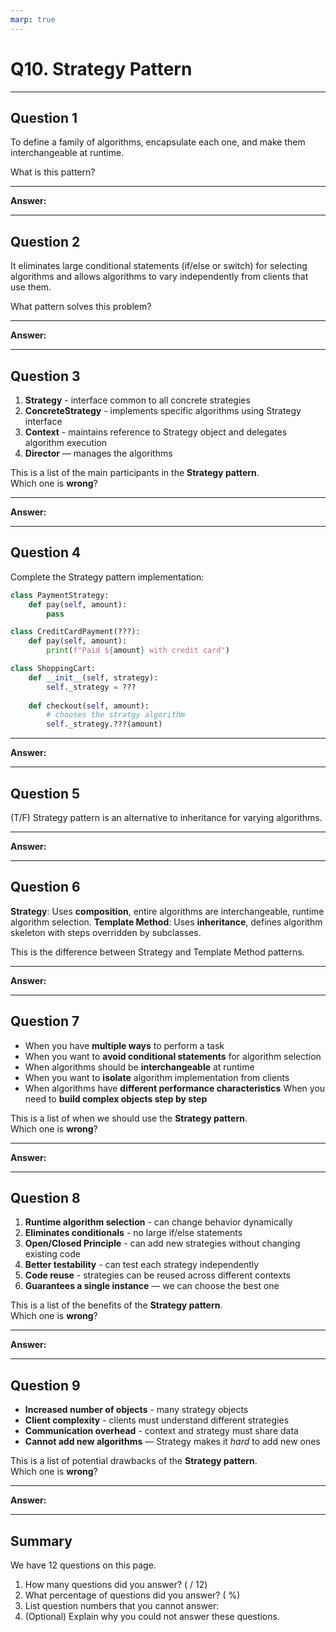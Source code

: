 ```yaml
---
marp: true
---
```


# Q10. Strategy Pattern

---

## Question 1

To define a family of algorithms, encapsulate each one, and make them interchangeable at runtime.

What is this pattern?

---

**Answer:**


---

## Question 2

It eliminates large conditional statements (if/else or switch) for selecting algorithms and allows algorithms to vary independently from clients that use them.

What pattern solves this problem?

---

**Answer:**


---

## Question 3

1. **Strategy** - interface common to all concrete strategies
2. **ConcreteStrategy** - implements specific algorithms using Strategy interface
3. **Context** - maintains reference to Strategy object and delegates algorithm execution
4. **Director** — manages the algorithms

This is a list of the main participants in the **Strategy pattern**.  
Which one is **wrong**?

---

**Answer:**


---

## Question 4

Complete the Strategy pattern implementation:

```python
class PaymentStrategy:
    def pay(self, amount):
        pass

class CreditCardPayment(???):
    def pay(self, amount):
        print(f"Paid ${amount} with credit card")

class ShoppingCart:
    def __init__(self, strategy):
        self._strategy = ???
    
    def checkout(self, amount):
        # chooses the stratgy algorithm
        self._strategy.???(amount)
```

---

**Answer:**


---

## Question 5

(T/F) Strategy pattern is an alternative to inheritance for varying algorithms.

---

**Answer:**


---

## Question 6

**Strategy**: Uses **composition**, entire algorithms are interchangeable, runtime algorithm selection.
**Template Method**: Uses **inheritance**, defines algorithm skeleton with steps overridden by subclasses.

This is the difference between Strategy and Template Method patterns.

---

**Answer:**


---

## Question 7

- When you have **multiple ways** to perform a task
- When you want to **avoid conditional statements** for algorithm selection
- When algorithms should be **interchangeable** at runtime
- When you want to **isolate** algorithm implementation from clients
- When algorithms have **different performance characteristics**
When you need to **build complex objects step by step**

This is a list of when we should use the **Strategy pattern**.  
Which one is **wrong**?

---

**Answer:**


---

## Question 8

1. **Runtime algorithm selection** - can change behavior dynamically
2. **Eliminates conditionals** - no large if/else statements
3. **Open/Closed Principle** - can add new strategies without changing existing code
4. **Better testability** - can test each strategy independently
5. **Code reuse** - strategies can be reused across different contexts
6. **Guarantees a single instance** — we can choose the best one

This is a list of the benefits of the **Strategy pattern**.  
Which one is **wrong**?

---

**Answer:**


---

## Question 9

- **Increased number of objects** - many strategy objects
- **Client complexity** - clients must understand different strategies
- **Communication overhead** - context and strategy must share data
- **Cannot add new algorithms** — Strategy makes it *hard* to add new ones  

This is a list of potential drawbacks of the **Strategy pattern**.  
Which one is **wrong**?

---

**Answer:**


---

## Summary

We have 12 questions on this page.

1. How many questions did you answer? ( / 12)
2. What percentage of questions did you answer? (  %)
3. List question numbers that you cannot answer:
4. (Optional) Explain why you could not answer these questions.
